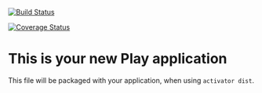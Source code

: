 [![Build Status](https://travis-ci.org/HTW-Projekt-2014-Commercetools/buildchain.svg?branch=master)](https://travis-ci.org/HTW-Projekt-2014-Commercetools/buildchain)

[![Coverage Status](https://img.shields.io/coveralls/HTW-Projekt-2014-Commercetools/buildchain.svg)](https://coveralls.io/r/HTW-Projekt-2014-Commercetools/buildchain)


This is your new Play application
=================================

This file will be packaged with your application, when using `activator dist`.
